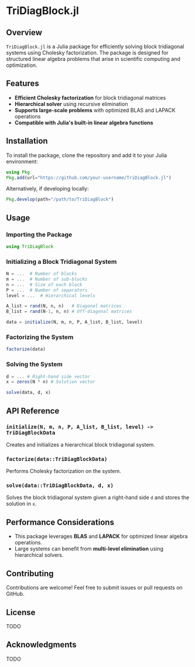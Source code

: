 # TriDiagBlock.jl

## Overview
`TriDiagBlock.jl` is a Julia package for efficiently solving block tridiagonal systems using Cholesky factorization. The package is designed for structured linear algebra problems that arise in scientific computing and optimization.

## Features
- **Efficient Cholesky factorization** for block tridiagonal matrices
- **Hierarchical solver** using recursive elimination
- **Supports large-scale problems** with optimized BLAS and LAPACK operations
- **Compatible with Julia's built-in linear algebra functions**

## Installation
To install the package, clone the repository and add it to your Julia environment:

```julia
using Pkg
Pkg.add(url="https://github.com/your-username/TriDiagBlock.jl")
```

Alternatively, if developing locally:
```julia
Pkg.develop(path="/path/to/TriDiagBlock")
```

## Usage
### Importing the Package
```julia
using TriDiagBlock
```

### Initializing a Block Tridiagonal System
```julia
N = ...  # Number of blocks
m = ...  # Number of sub-blocks
n = ...  # Size of each block
P = ...  # Number of separators
level = ...  # Hierarchical levels

A_list = rand(N, n, n)   # Diagonal matrices
B_list = rand(N-1, n, n) # Off-diagonal matrices

data = initialize(N, m, n, P, A_list, B_list, level)
```

### Factorizing the System
```julia
factorize(data)
```

### Solving the System
```julia
d = ... # Right-hand side vector
x = zeros(N * n) # Solution vector

solve(data, d, x)
```

## API Reference
### `initialize(N, m, n, P, A_list, B_list, level) -> TriDiagBlockData`
Creates and initializes a hierarchical block tridiagonal system.

### `factorize(data::TriDiagBlockData)`
Performs Cholesky factorization on the system.

### `solve(data::TriDiagBlockData, d, x)`
Solves the block tridiagonal system given a right-hand side `d` and stores the solution in `x`.

## Performance Considerations
- This package leverages **BLAS** and **LAPACK** for optimized linear algebra operations.
- Large systems can benefit from **multi-level elimination** using hierarchical solvers.

## Contributing
Contributions are welcome! Feel free to submit issues or pull requests on GitHub.

## License
TODO

## Acknowledgments
TODO
